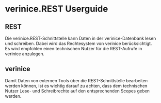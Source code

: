 # verinice.REST Userguide

## REST
Die verinice.REST-Schnittstelle kann Daten in der verinice-Datenbank lesen
und schreiben. Dabei wird das Rechtesystem von verinice berücksichtigt.
Es wird empfohlen einen technischen Nutzer für die REST-Aufrufe in
verinice anzulegen.

## verinice
Damit Daten von externen Tools über die REST-Schnittstelle bearbeiten
werden können, ist es wichtig darauf zu achten, dass dem technischen
Nutzer Lese- und Schreibrechte auf den entsprechenden Scopes geben werden.
